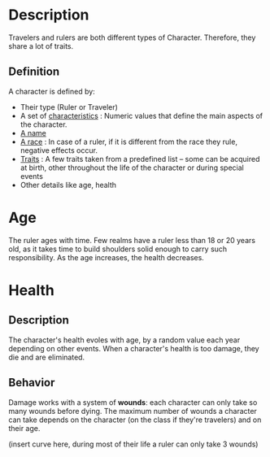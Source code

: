 <!-- TITLE: Characters -->
<!-- SUBTITLE: Characters -->

# Description
Travelers and rulers are both different types of Character. Therefore, they share a lot of traits.
## Definition
A character is defined by:
* Their type (Ruler or Traveler)
* A set of [characteristics](kingdoms-game/character/characteristics) : Numeric values that define the main aspects of the character. 
* [A name](kingdoms-game/character/name)
* [A race](kingdoms-game/race) : In case of a ruler, if it is different from the race they rule, negative effects occur. 
* [Traits](kingdoms-game/character/traits) : A few traits taken from a predefined list – some can be acquired at birth, other throughout the life of the character or during special events
* Other details like age, health
# Age
The ruler ages with time. Few realms have a ruler less than 18 or 20 years old, as it takes time to build shoulders solid enough to carry such responsibility.
As the age increases, the health decreases.
# Health
## Description
The character's health evoles with age, by a random value each year depending on other events. When a character's health is too damage, they die and are eliminated.
## Behavior
Damage works with a system of **wounds**: each character can only take so many wounds before dying. 
The maximum number of wounds a character can take depends on the character (on the class if they're travelers) and on their age.

(insert curve here, during most of their life a ruler can only take 3 wounds)